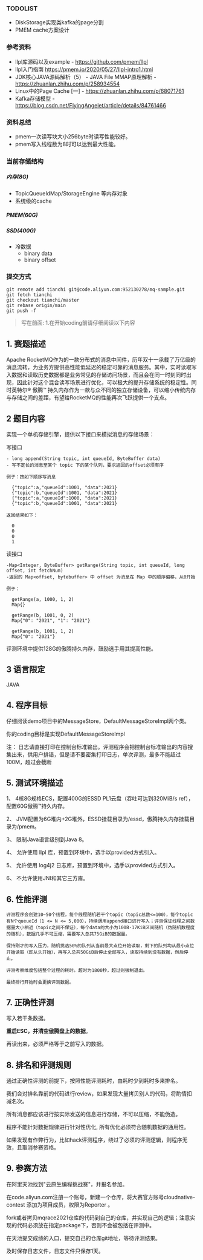 ### TODOLIST
* DiskStorage实现类kafka的page分割
* PMEM cache方案设计

### 参考资料
* llpl库源码以及example - https://github.com/pmem/llpl
* llpl入门指南 https://pmem.io/2020/05/27/llpl-intro1.html
* JDK核心JAVA源码解析（5） - JAVA File MMAP原理解析 - https://zhuanlan.zhihu.com/p/258934554
* Linux中的Page Cache [一] - https://zhuanlan.zhihu.com/p/68071761
* Kafka存储模型 - https://blog.csdn.net/FlyingAngelet/article/details/84761466

### 资料总结

* pmem一次读写块大小256byte时读写性能较好。
* pmem写入线程数为8时可以达到最大性能。

### 当前存储结构

##### 内存(8G)
* TopicQueueIdMap/StorageEngine 等内存对象
* 系统级的cache
##### PMEM(60G)

##### SSD(400G)
* 冷数据
  - binary data
  - binary offset

### 提交方式
```
git remote add tianchi git@code.aliyun.com:952130278/mq-sample.git
git fetch tianchi
git checkout tianchi/master
git rebase origin/main
git push -f
```


>写在前面: 
> 1.在开始coding前请仔细阅读以下内容

## 1. 赛题描述
Apache RocketMQ作为的一款分布式的消息中间件，历年双十一承载了万亿级的消息流转，为业务方提供高性能低延迟的稳定可靠的消息服务。其中，实时读取写入数据和读取历史数据都是业务常见的存储访问场景，而且会在同一时刻同时出现，因此针对这个混合读写场景进行优化，可以极大的提升存储系统的稳定性。同时英特尔® 傲腾™ 持久内存作为一款与众不同的独立存储设备，可以缩小传统内存与存储之间的差距，有望给RocketMQ的性能再次飞跃提供一个支点。
## 2 题目内容
  实现一个单机存储引擎，提供以下接口来模拟消息的存储场景：
  
  写接口

    - long append(String topic, int queueId, ByteBuffer data)
    - 写不定长的消息至某个 topic 下的某个队列，要求返回的offset必须有序

    例子：按如下顺序写消息

      {"topic":a,"queueId":1001, "data":2021}
      {"topic":b,"queueId":1001, "data":2021}
      {"topic":a,"queueId":1000, "data":2021}
      {"topic":b,"queueId":1001, "data":2021}

    返回结果如下：

      0
      0
      0
      1

  读接口

    -Map<Integer, ByteBuffer> getRange(String topic, int queueId, long offset, int fetchNum)
    -返回的 Map<offset, bytebuffer> 中 offset 为消息在 Map 中的顺序偏移，从0开始
      
    例子：
      
      getRange(a, 1000, 1, 2)
      Map{}

      getRange(b, 1001, 0, 2)
      Map{"0": "2021", "1": "2021"}

      getRange(b, 1001, 1, 2)
      Map{"0": "2021"}

  评测环境中提供128G的傲腾持久内存，鼓励选手用其提高性能。

## 3 语言限定
JAVA


## 4.  程序目标

仔细阅读demo项目中的MessageStore，DefaultMessageStoreImpl两个类。

你的coding目标是实现DefaultMessageStoreImpl

注：
日志请直接打印在控制台标准输出。评测程序会把控制台标准输出的内容搜集出来，供用户排错，但是请不要密集打印日志，单次评测，最多不能超过100M，超过会截断

## 5. 测试环境描述

1、    4核8G规格ECS，配置400G的ESSD PL1云盘（吞吐可达到320MiB/s ref），配置60G傲腾™持久内存。

2、    JVM配置为6G堆内+2G堆外，ESSD挂载目录为/essd，傲腾持久内存挂载目录为/pmem。

3、    限制Java语言级别到Java 8。

4、    允许使用 llpl 库，预置到环境中，选手以provided方式引入。

5、    允许使用 log4j2 日志库，预置到环境中，选手以provided方式引入。

6、    不允许使用JNI和其它三方库。

## 6. 性能评测


    评测程序会创建10~50个线程，每个线程随机若干个topic（topic总数<=100），每个topic有N个queueId（1 <= N <= 5,000），持续调用append接口进行写入；评测保证线程之间数据量大小相近（topic之间不保证），每个data的大小为100B-17KiB区间随机（伪随机数程度的随机），数据几乎不可压缩，需要写入总共75GiB的数据量。

    保持刚才的写入压力，随机挑选50%的队列从当前最大点位开始读取，剩下的队列均从最小点位开始读取（即从头开始），再写入总共50GiB后停止全部写入，读取持续到没有数据，然后停止。

    评测考察维度包括整个过程的耗时。超时为1800秒，超过则强制退出。

    最终排行开始时会更换评测数据。

## 7. 正确性评测
写入若干条数据。

**重启ESC，并清空傲腾盘上的数据**。

再读出来，必须严格等于之前写入的数据。

## 8. 排名和评测规则
通过正确性评测的前提下，按照性能评测耗时，由耗时少到耗时多来排名。

我们会对排名靠前的代码进行review，如果发现大量拷贝别人的代码，将酌情扣减名次。

所有消息都应该进行按实际发送的信息进行存储，不可以压缩，不能伪造。

程序不能针对数据规律进行针对性优化, 所有优化必须符合随机数据的通用性。

如果发现有作弊行为，比如hack评测程序，绕过了必须的评测逻辑，则程序无效，且取消参赛资格。

## 9. 参赛方法
在阿里天池找到"云原生编程挑战赛"，并报名参加。

在code.aliyun.com注册一个账号，新建一个仓库，将大赛官方账号cloudnative-contest 添加为项目成员，权限为Reporter 。

fork或者拷贝mqrace2021仓库的代码到自己的仓库，并实现自己的逻辑；注意实现的代码必须放在指定package下，否则不会被包括在评测中。

在天池提交成绩的入口，提交自己的仓库git地址，等待评测结果。

及时保存日志文件，日志文件只保存1天。
